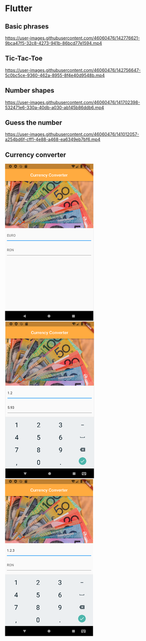 # Flutter

## Basic phrases
https://user-images.githubusercontent.com/46060476/142776621-9bca47f5-32c8-4273-941b-86bcd77e1594.mp4

## Tic-Tac-Toe
https://user-images.githubusercontent.com/46060476/142756647-5c0bc5ce-9360-462a-8955-8f4e40d9548b.mp4

## Number shapes
https://user-images.githubusercontent.com/46060476/141702398-532471e6-330a-40db-a030-ab145b86ddb6.mp4

## Guess the number
https://user-images.githubusercontent.com/46060476/141012057-a254bd6f-cff1-4e88-a468-ea6349eb7bf6.mp4

## Currency converter
![](https://github.com/AlexandraLupoi/Flutter/blob/main/images/currency_converter_01.png?raw=true)
![](https://github.com/AlexandraLupoi/Flutter/blob/main/images/currency_converter_02.png?raw=true)
![](https://github.com/AlexandraLupoi/Flutter/blob/main/images/currency_converter_03.png?raw=true)
